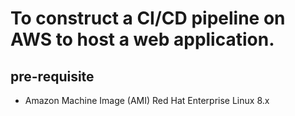 
# To construct a CI/CD pipeline on AWS to host a web application. 
## pre-requisite
- Amazon Machine Image (AMI)  Red Hat Enterprise Linux 8.x
